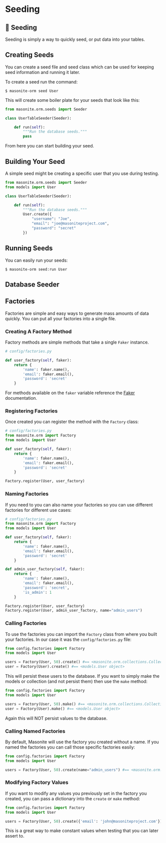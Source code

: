 # Seeding

## 🌱 Seeding

Seeding is simply a way to quickly seed, or put data into your tables.

## Creating Seeds

You can create a seed file and seed class which can be used for keeping seed information and running it later.

To create a seed run the command:

```text
$ masonite-orm seed User
```

This will create some boiler plate for your seeds that look like this:

```python
from masonite.orm.seeds import Seeder

class UserTableSeeder(Seeder):

    def run(self):
        """Run the database seeds."""
        pass
```

From here you can start building your seed.

## Building Your Seed

A simple seed might be creating a specific user that you use during testing.

```python
from masonite.orm.seeds import Seeder
from models import User

class UserTableSeeder(Seeder):

    def run(self):
        """Run the database seeds."""
        User.create({
            "username": "Joe",
            "email": "joe@masoniteproject.com",
            "password": "secret"
        })
```

## Running Seeds

You can easily run your seeds:

```text
$ masonite-orm seed:run User
```

## Database Seeder

## Factories

Factories are simple and easy ways to generate mass amounts of data quickly. You can put all your factories into a single file.

### Creating A Factory Method

Factory methods are simple methods that take a single `Faker` instance.

```python
# config/factories.py

def user_factory(self, faker):
    return {
        'name': faker.name(),
        'email': faker.email(),
        'password': 'secret'
    }
```

For methods available on the `faker` variable reference the [Faker](https://faker.readthedocs.io/en/master/) documentation.

### Registering Factories

Once created you can register the method with the `Factory` class:

```python
# config/factories.py
from masonite.orm import Factory
from models import User

def user_factory(self, faker):
    return {
        'name': faker.name(),
        'email': faker.email(),
        'password': 'secret'
    }

Factory.register(User, user_factory)
```

### Naming Factories

If you need to you can also name your factories so you can use different factories for different use cases:

```python
# config/factories.py
from masonite.orm import Factory
from models import User

def user_factory(self, faker):
    return {
        'name': faker.name(),
        'email': faker.email(),
        'password': 'secret'
    }

def admin_user_factory(self, faker):
    return {
        'name': faker.name(),
        'email': faker.email(),
        'password': 'secret',
        'is_admin': 1
    }

Factory.register(User, user_factory)
Factory.register(User, admin_user_factory, name="admin_users")
```

### Calling Factories

To use the factories you can import the `Factory` class from where you built your factories. In our case it was the `config/factories.py` file:

```python
from config.factories import Factory
from models import User

users = Factory(User, 50).create() #== <masonite.orm.collections.Collection object>
user = Factory(User).create() #== <models.User object>
```

This will persist these users to the database. If you want to simply make the models or collection \(and not persist them\) then use the `make` method:

```python
from config.factories import Factory
from models import User

users = Factory(User, 50).make() #== <masonite.orm.collections.Collection object>
user = Factory(User).make() #== <models.User object>
```

Again this will NOT persist values to the database.

### Calling Named Factories

By default, Masonite will use the factory you created without a name. If you named the factories you can call those specific factories easily:

```python
from config.factories import Factory
from models import User

users = Factory(User, 50).create(name="admin_users") #== <masonite.orm.collections.Collection object>
```

### Modifying Factory Values

If you want to modify any values you previously set in the factory you created, you can pass a dictionary into the `create` or `make` method:

```python
from config.factories import Factory
from models import User

users = Factory(User, 50).create({'email': 'john@masoniteproject.com'}) #== <masonite.orm.collections.Collection object>
```

This is a great way to make constant values when testing that you can later assert to.


